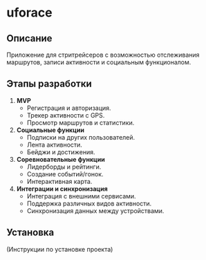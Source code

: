 # uforace

## Описание
Приложение для стритрейсеров с возможностью отслеживания маршрутов, записи активности и социальным функционалом.

## Этапы разработки

1. **MVP**
   - Регистрация и авторизация.
   - Трекер активности с GPS.
   - Просмотр маршрутов и статистики.
2. **Социальные функции**
   - Подписки на других пользователей.
   - Лента активности.
   - Бейджи и достижения.
3. **Соревновательные функции**
   - Лидерборды и рейтинги.
   - Создание событий/гонок.
   - Интерактивная карта.
4. **Интеграции и синхронизация**
   - Интеграция с внешними сервисами.
   - Поддержка различных видов активности.
   - Синхронизация данных между устройствами.

## Установка
(Инструкции по установке проекта)
